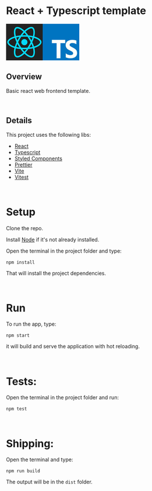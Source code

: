 # React + Typescript template

![](./.github/logo-100x600.jpg)

## Overview

Basic react web frontend template.

<br>

## Details

This project uses the following libs:

- [React](https://reactjs.org/)
- [Typescript](https://www.typescriptlang.org/)
- [Styled Components](https://styled-components.com/)
- [Prettier](https://prettier.io/)
- [Vite](https://vitejs.dev/)
- [Vitest](https://vitest.dev/)

<br>

# Setup

Clone the repo.

Install [Node](https://nodejs.org) if it's not already installed.

Open the terminal in the project folder and type:

```
npm install
```

That will install the project dependencies.

<br>

# Run

To run the app, type:

```
npm start
```

it will build and serve the application with hot reloading.

<br>

# Tests:

Open the terminal in the project folder and run:

```
npm test
```

<br>

# Shipping:

Open the terminal and type:

```
npm run build
```

The output will be in the `dist` folder.
